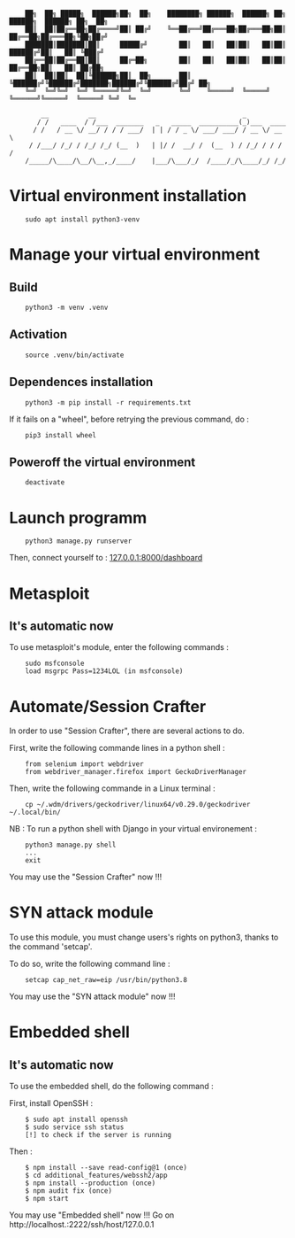 


        ██╗  ██╗ █████╗  ██████╗██╗  ██╗    ████████╗ ██████╗  ██████╗ ██╗     ██████╗  ██████╗ ██╗  ██╗
        ██║  ██║██╔══██╗██╔════╝██║ ██╔╝    ╚══██╔══╝██╔═══██╗██╔═══██╗██║     ██╔══██╗██╔═══██╗╚██╗██╔╝
        ███████║███████║██║     █████╔╝        ██║   ██║   ██║██║   ██║██║     ██████╔╝██║   ██║ ╚███╔╝
        ██╔══██║██╔══██║██║     ██╔═██╗        ██║   ██║   ██║██║   ██║██║     ██╔══██╗██║   ██║ ██╔██╗
        ██║  ██║██║  ██║╚██████╗██║  ██╗       ██║   ╚██████╔╝╚██████╔╝███████╗██████╔╝╚██████╔╝██╔╝ ██╗
        ╚═╝  ╚═╝╚═╝  ╚═╝ ╚═════╝╚═╝  ╚═╝       ╚═╝    ╚═════╝  ╚═════╝ ╚══════╝╚═════╝  ╚═════╝ ╚═╝  ╚═

            __          __                                     _
           / /   ____  / /___  _______   _   _____  __________(_)___  ____
          / /   / __ \/ __/ / / / ___/  | | / / _ \/ ___/ ___/ / __ \/ __ \
         / /___/ /_/ / /_/ /_/ (__  )   | |/ /  __/ /  (__  ) / /_/ / / / /
        /_____/\____/\__/\__,_/____/    |___/\___/_/  /____/_/\____/_/ /_/



# Virtual environment installation

		sudo apt install python3-venv

# Manage your virtual environment

## Build

		python3 -m venv .venv

## Activation

		source .venv/bin/activate
	
## Dependences installation

		python3 -m pip install -r requirements.txt
		
If it fails on a "wheel", before retrying the previous command, do :

		pip3 install wheel

## Poweroff the virtual environment

		deactivate

# Launch programm

		python3 manage.py runserver

Then, connect yourself to : [127.0.0.1:8000/dashboard](127.0.0.1:8000/dashboard)

# Metasploit
## It's automatic now

To use metasploit's module, enter the following commands :

		sudo msfconsole
		load msgrpc Pass=1234LOL (in msfconsole)
		
# Automate/Session Crafter

In order to use "Session Crafter", there are several actions to do.

First, write the following commande lines in a python shell :

		from selenium import webdriver
		from webdriver_manager.firefox import GeckoDriverManager
	
Then, write the following commande in a Linux terminal :

		cp ~/.wdm/drivers/geckodriver/linux64/v0.29.0/geckodriver ~/.local/bin/
		
NB : To run a python shell with Django in your virtual environement :
		
		python3 manage.py shell
		...
		exit
		
You may use the "Session Crafter" now !!!

# SYN attack module

To use this module, you must change users's rights on python3, thanks to the command 'setcap'.

To do so, write the following command line :

		setcap cap_net_raw=eip /usr/bin/python3.8

You may use the "SYN attack module" now !!!

# Embedded shell
## It's automatic now

To use the embedded shell, do the following command :

First, install OpenSSH :

		$ sudo apt install openssh
		$ sudo service ssh status
		[!] to check if the server is running

Then :

		$ npm install --save read-config@1 (once)
		$ cd additional_features/webssh2/app
		$ npm install --production (once)
		$ npm audit fix (once)
		$ npm start


You may use "Embedded shell" now !!! Go on http://localhost.:2222/ssh/host/127.0.0.1


